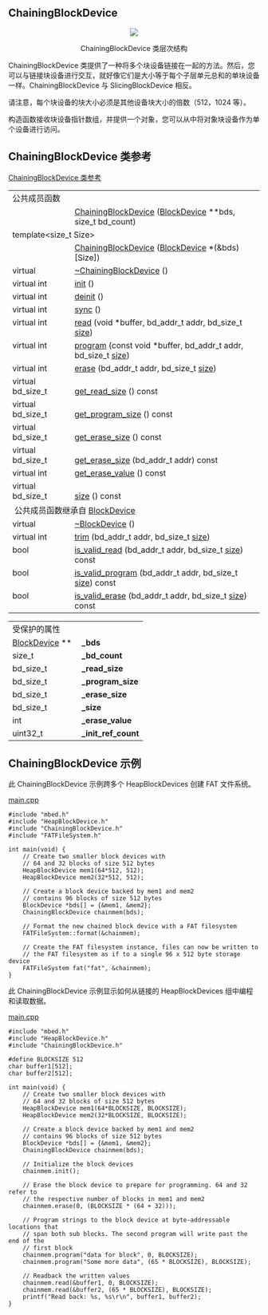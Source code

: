 ## ChainingBlockDevice
<div align=center><img src="https://os.mbed.com/docs/v5.9/mbed-os-api-doxy/class_chaining_block_device.png">

ChainingBlockDevice 类层次结构</div>                                                                 

ChainingBlockDevice 类提供了一种将多个块设备链接在一起的方法。然后，您可以与链接块设备进行交互，就好像它们是大小等于每个子层单元总和的单块设备一样。ChainingBlockDevice 与 SlicingBlockDevice 相反。

请注意，每个块设备的块大小必须是其他设备块大小的倍数（512，1024 等）。

构造函数接收块设备指针数组，并提供一个对象，您可以从中将对象块设备作为单个设备进行访问。

## ChainingBlockDevice 类参考
[ChainingBlockDevice 类参考](http://os.mbed.com/docs/v5.9/mbed-os-api-doxy/class_chaining_block_device.html)

<table><tbody><tr><td colspan="2">公共成员函数</td>
		</tr><tr><td style="vertical-align:top;">&nbsp;</td>
			<td style="vertical-align:bottom;"><a href="http://os.mbed.com/docs/v5.9/mbed-os-api-doxy/class_chaining_block_device.html#afc72d4defca6ad31fa3d521d5d56b5a1" rel="nofollow" target="_blank">ChainingBlockDevice</a> (<a href="http://os.mbed.com/docs/v5.9/mbed-os-api-doxy/class_block_device.html" rel="nofollow" target="_blank">BlockDevice</a> **bds, size_t bd_count)</td>
		</tr><tr><td colspan="2">template&lt;size_t Size&gt;</td>
		</tr><tr><td style="vertical-align:top;">&nbsp;</td>
			<td style="vertical-align:bottom;"><a href="http://os.mbed.com/docs/v5.9/mbed-os-api-doxy/class_chaining_block_device.html#a465e9d19db289246a5aa23dca36129c8" rel="nofollow" target="_blank">ChainingBlockDevice</a> (<a href="http://os.mbed.com/docs/v5.9/mbed-os-api-doxy/class_block_device.html" rel="nofollow" target="_blank">BlockDevice</a> *(&amp;bds)[Size])</td>
		</tr><tr><td style="vertical-align:top;">virtual&nbsp;</td>
			<td style="vertical-align:bottom;"><a href="http://os.mbed.com/docs/v5.9/mbed-os-api-doxy/class_chaining_block_device.html#a691ad5c20f92613592e3451b286308ee" rel="nofollow" target="_blank">~ChainingBlockDevice</a> ()</td>
		</tr><tr><td style="vertical-align:top;">virtual int&nbsp;</td>
			<td style="vertical-align:bottom;"><a href="http://os.mbed.com/docs/v5.9/mbed-os-api-doxy/class_chaining_block_device.html#ad617e329aa17268ee8c75784f74c98ec" rel="nofollow" target="_blank">init</a> ()</td>
		</tr><tr><td style="vertical-align:top;">virtual int&nbsp;</td>
			<td style="vertical-align:bottom;"><a href="http://os.mbed.com/docs/v5.9/mbed-os-api-doxy/class_chaining_block_device.html#ac552ff651a1a8173683198043e4a5477" rel="nofollow" target="_blank">deinit</a> ()</td>
		</tr><tr><td style="vertical-align:top;">virtual int&nbsp;</td>
			<td style="vertical-align:bottom;"><a href="http://os.mbed.com/docs/v5.9/mbed-os-api-doxy/class_chaining_block_device.html#a8cecee8bbe8912a63724468385d994d9" rel="nofollow" target="_blank">sync</a> ()</td>
		</tr><tr><td style="vertical-align:top;">virtual int&nbsp;</td>
			<td style="vertical-align:bottom;"><a href="http://os.mbed.com/docs/v5.9/mbed-os-api-doxy/class_chaining_block_device.html#adf6c158ac8341e36c9133fbbb0d59a44" rel="nofollow" target="_blank">read</a> (void *buffer, bd_addr_t addr, bd_size_t <a href="http://os.mbed.com/docs/v5.9/mbed-os-api-doxy/class_chaining_block_device.html#a628236bba9e151111d2af3ad9747d015" rel="nofollow" target="_blank">size</a>)</td>
		</tr><tr><td style="vertical-align:top;">virtual int&nbsp;</td>
			<td style="vertical-align:bottom;"><a href="http://os.mbed.com/docs/v5.9/mbed-os-api-doxy/class_chaining_block_device.html#acade067e2d25c6e1f94d9ed3723a7e51" rel="nofollow" target="_blank">program</a> (const void *buffer, bd_addr_t addr, bd_size_t <a href="http://os.mbed.com/docs/v5.9/mbed-os-api-doxy/class_chaining_block_device.html#a628236bba9e151111d2af3ad9747d015" rel="nofollow" target="_blank">size</a>)</td>
		</tr><tr><td style="vertical-align:top;">virtual int&nbsp;</td>
			<td style="vertical-align:bottom;"><a href="http://os.mbed.com/docs/v5.9/mbed-os-api-doxy/class_chaining_block_device.html#a31142761e93621778c211380bc12570d" rel="nofollow" target="_blank">erase</a> (bd_addr_t addr, bd_size_t <a href="http://os.mbed.com/docs/v5.9/mbed-os-api-doxy/class_chaining_block_device.html#a628236bba9e151111d2af3ad9747d015" rel="nofollow" target="_blank">size</a>)</td>
		</tr><tr><td style="vertical-align:top;">virtual bd_size_t&nbsp;</td>
			<td style="vertical-align:bottom;"><a href="http://os.mbed.com/docs/v5.9/mbed-os-api-doxy/class_chaining_block_device.html#a46ea20de812b6d11903a796b9a6c520d" rel="nofollow" target="_blank">get_read_size</a> () const</td>
		</tr><tr><td style="vertical-align:top;">virtual bd_size_t&nbsp;</td>
			<td style="vertical-align:bottom;"><a href="http://os.mbed.com/docs/v5.9/mbed-os-api-doxy/class_chaining_block_device.html#a7f02790be1bc46fbc835a134c2dc3f1d" rel="nofollow" target="_blank">get_program_size</a> () const</td>
		</tr><tr><td style="vertical-align:top;">virtual bd_size_t&nbsp;</td>
			<td style="vertical-align:bottom;"><a href="http://os.mbed.com/docs/v5.9/mbed-os-api-doxy/class_chaining_block_device.html#acb2a1bf410184dd6148bc8508a770b02" rel="nofollow" target="_blank">get_erase_size</a> () const</td>
		</tr><tr><td style="vertical-align:top;">virtual bd_size_t&nbsp;</td>
			<td style="vertical-align:bottom;"><a href="http://os.mbed.com/docs/v5.9/mbed-os-api-doxy/class_chaining_block_device.html#aac77ada2af5ba54aae4a225b524d7ef6" rel="nofollow" target="_blank">get_erase_size</a> (bd_addr_t addr) const</td>
		</tr><tr><td style="vertical-align:top;">virtual int&nbsp;</td>
			<td style="vertical-align:bottom;"><a href="http://os.mbed.com/docs/v5.9/mbed-os-api-doxy/class_chaining_block_device.html#a6c87e02b989d4b0b1ee90a516beba56e" rel="nofollow" target="_blank">get_erase_value</a> () const</td>
		</tr><tr><td style="vertical-align:top;">virtual bd_size_t&nbsp;</td>
			<td style="vertical-align:bottom;"><a href="http://os.mbed.com/docs/v5.9/mbed-os-api-doxy/class_chaining_block_device.html#a628236bba9e151111d2af3ad9747d015" rel="nofollow" target="_blank">size</a> () const</td>
		</tr><tr><td colspan="2">&nbsp;公共成员函数继承自 <a href="http://os.mbed.com/docs/v5.9/mbed-os-api-doxy/class_block_device.html" rel="nofollow" target="_blank">BlockDevice</a></td>
		</tr><tr><td style="vertical-align:top;">virtual&nbsp;</td>
			<td style="vertical-align:bottom;"><a href="http://os.mbed.com/docs/v5.9/mbed-os-api-doxy/class_block_device.html#a397713428dd2b787174b6ca43231c1f9" rel="nofollow" target="_blank">~BlockDevice</a> ()</td>
		</tr><tr><td style="vertical-align:top;">virtual int&nbsp;</td>
			<td style="vertical-align:bottom;"><a href="http://os.mbed.com/docs/v5.9/mbed-os-api-doxy/class_block_device.html#a3c4e12c08231786310538d3d0729ba49" rel="nofollow" target="_blank">trim</a> (bd_addr_t addr, bd_size_t <a href="http://os.mbed.com/docs/v5.9/mbed-os-api-doxy/class_block_device.html#aadd381b4f44d82d402c84eb07bd2ba1b" rel="nofollow" target="_blank">size</a>)</td>
		</tr><tr><td style="vertical-align:top;">bool&nbsp;</td>
			<td style="vertical-align:bottom;"><a href="http://os.mbed.com/docs/v5.9/mbed-os-api-doxy/class_block_device.html#adb348252c273554b08a4826477786ccd" rel="nofollow" target="_blank">is_valid_read</a> (bd_addr_t addr, bd_size_t <a href="http://os.mbed.com/docs/v5.9/mbed-os-api-doxy/class_block_device.html#aadd381b4f44d82d402c84eb07bd2ba1b" rel="nofollow" target="_blank">size</a>) const</td>
		</tr><tr><td style="vertical-align:top;">bool&nbsp;</td>
			<td style="vertical-align:bottom;"><a href="http://os.mbed.com/docs/v5.9/mbed-os-api-doxy/class_block_device.html#af341e26902d727513dfe9ff4d6232751" rel="nofollow" target="_blank">is_valid_program</a> (bd_addr_t addr, bd_size_t <a href="http://os.mbed.com/docs/v5.9/mbed-os-api-doxy/class_block_device.html#aadd381b4f44d82d402c84eb07bd2ba1b" rel="nofollow" target="_blank">size</a>) const</td>
		</tr><tr><td style="vertical-align:top;">bool&nbsp;</td>
			<td style="vertical-align:bottom;"><a href="http://os.mbed.com/docs/v5.9/mbed-os-api-doxy/class_block_device.html#a0a5c01f28bdcd360f56f0f8e636067f2" rel="nofollow" target="_blank">is_valid_erase</a> (bd_addr_t addr, bd_size_t <a href="http://os.mbed.com/docs/v5.9/mbed-os-api-doxy/class_block_device.html#aadd381b4f44d82d402c84eb07bd2ba1b" rel="nofollow" target="_blank">size</a>) const</td>
		</tr></tbody></table>
<table><tbody><tr><td colspan="2">受保护的属性</td>
		</tr><tr><td style="vertical-align:top;"><a id="a75f6756118f6fbe0de026aa815364da5" target="_blank"></a> <a href="http://os.mbed.com/docs/v5.9/mbed-os-api-doxy/class_block_device.html" rel="nofollow" target="_blank">BlockDevice</a> **&nbsp;</td>
			<td style="vertical-align:bottom;"><strong>_bds</strong></td>
		</tr><tr><td style="vertical-align:top;"><a id="a2099b6993317d156451d0c3ff29de547" target="_blank"></a> size_t&nbsp;</td>
			<td style="vertical-align:bottom;"><strong>_bd_count</strong></td>
		</tr><tr><td style="vertical-align:top;"><a id="a3c50eebfc3a04e858464b0b700d4309f" target="_blank"></a> bd_size_t&nbsp;</td>
			<td style="vertical-align:bottom;"><strong>_read_size</strong></td>
		</tr><tr><td style="vertical-align:top;"><a id="af24dfdb87bee4bb1016bf17b8d452d7e" target="_blank"></a> bd_size_t&nbsp;</td>
			<td style="vertical-align:bottom;"><strong>_program_size</strong></td>
		</tr><tr><td style="vertical-align:top;"><a id="a50fd7001bbd9d48349a94efe84fdb041" target="_blank"></a> bd_size_t&nbsp;</td>
			<td style="vertical-align:bottom;"><strong>_erase_size</strong></td>
		</tr><tr><td style="vertical-align:top;"><a id="a03b3009f62d128cf0082dce6f0ecb7f5" target="_blank"></a> bd_size_t&nbsp;</td>
			<td style="vertical-align:bottom;"><strong>_size</strong></td>
		</tr><tr><td style="vertical-align:top;"><a id="a51c5990e0bc42a6d48e657076cc25e1d" target="_blank"></a> int&nbsp;</td>
			<td style="vertical-align:bottom;"><strong>_erase_value</strong></td>
		</tr><tr><td style="vertical-align:top;"><a id="a29b08fcb85c75e03d50fe24a3d361485" target="_blank"></a> uint32_t&nbsp;</td>
			<td style="vertical-align:bottom;"><strong>_init_ref_count</strong></td>
		</tr></tbody></table>

## ChainingBlockDevice 示例
此 ChainingBlockDevice 示例跨多个 HeapBlockDevices 创建 FAT 文件系统。

[main.cpp](https://os.mbed.com/teams/mbed_example/code/ChainingBlockDevice_ex_1/file/8ad9777787ba/main.cpp)                
```
#include "mbed.h"
#include "HeapBlockDevice.h"
#include "ChainingBlockDevice.h"
#include "FATFileSystem.h"
    
int main(void) {
    // Create two smaller block devices with
    // 64 and 32 blocks of size 512 bytes
    HeapBlockDevice mem1(64*512, 512);
    HeapBlockDevice mem2(32*512, 512);
    
    // Create a block device backed by mem1 and mem2
    // contains 96 blocks of size 512 bytes
    BlockDevice *bds[] = {&mem1, &mem2};
    ChainingBlockDevice chainmem(bds);
    
    // Format the new chained block device with a FAT filesystem
    FATFileSystem::format(&chainmem);
    
    // Create the FAT filesystem instance, files can now be written to
    // the FAT filesystem as if to a single 96 x 512 byte storage device
    FATFileSystem fat("fat", &chainmem);
}
```
此 ChainingBlockDevice 示例显示如何从链接的 HeapBlockDevices 组中编程和读取数据。

[main.cpp](https://os.mbed.com/teams/mbed_example/code/ChainingBlockDevice_ex_2/file/70419b9d778a/main.cpp)                
```
#include "mbed.h"
#include "HeapBlockDevice.h"
#include "ChainingBlockDevice.h"
 
#define BLOCKSIZE 512
char buffer1[512];
char buffer2[512];
 
int main(void) {
    // Create two smaller block devices with
    // 64 and 32 blocks of size 512 bytes
    HeapBlockDevice mem1(64*BLOCKSIZE, BLOCKSIZE);
    HeapBlockDevice mem2(32*BLOCKSIZE, BLOCKSIZE);
    
    // Create a block device backed by mem1 and mem2
    // contains 96 blocks of size 512 bytes
    BlockDevice *bds[] = {&mem1, &mem2};
    ChainingBlockDevice chainmem(bds);
    
    // Initialize the block devices
    chainmem.init();
    
    // Erase the block device to prepare for programming. 64 and 32 refer to
    // the respective number of blocks in mem1 and mem2
    chainmem.erase(0, (BLOCKSIZE * (64 + 32)));
    
    // Program strings to the block device at byte-addressable locations that
    // span both sub blocks. The second program will write past the end of the
    // first block
    chainmem.program("data for block", 0, BLOCKSIZE);
    chainmem.program("Some more data", (65 * BLOCKSIZE), BLOCKSIZE);
    
    // Readback the written values
    chainmem.read(&buffer1, 0, BLOCKSIZE);
    chainmem.read(&buffer2, (65 * BLOCKSIZE), BLOCKSIZE);
    printf("Read back: %s, %s\r\n", buffer1, buffer2);
}
```